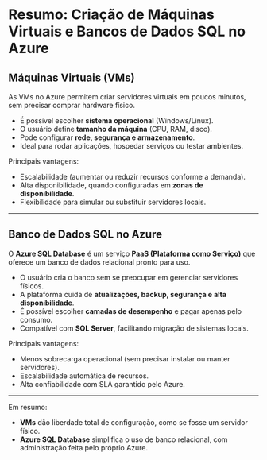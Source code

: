 # Resumo: Criação de Máquinas Virtuais e Bancos de Dados SQL no Azure

## Máquinas Virtuais (VMs)
As VMs no Azure permitem criar servidores virtuais em poucos minutos, sem precisar comprar hardware físico.  
- É possível escolher **sistema operacional** (Windows/Linux).  
- O usuário define **tamanho da máquina** (CPU, RAM, disco).  
- Pode configurar **rede, segurança e armazenamento**.  
- Ideal para rodar aplicações, hospedar serviços ou testar ambientes.

Principais vantagens:
- Escalabilidade (aumentar ou reduzir recursos conforme a demanda).  
- Alta disponibilidade, quando configuradas em **zonas de disponibilidade**.  
- Flexibilidade para simular ou substituir servidores locais.  

---

## Banco de Dados SQL no Azure
O **Azure SQL Database** é um serviço **PaaS (Plataforma como Serviço)** que oferece um banco de dados relacional pronto para uso.  
- O usuário cria o banco sem se preocupar em gerenciar servidores físicos.  
- A plataforma cuida de **atualizações, backup, segurança e alta disponibilidade**.  
- É possível escolher **camadas de desempenho** e pagar apenas pelo consumo.  
- Compatível com **SQL Server**, facilitando migração de sistemas locais.  

Principais vantagens:
- Menos sobrecarga operacional (sem precisar instalar ou manter servidores).  
- Escalabilidade automática de recursos.  
- Alta confiabilidade com SLA garantido pelo Azure.  

---

Em resumo:  
- **VMs** dão liberdade total de configuração, como se fosse um servidor físico.  
- **Azure SQL Database** simplifica o uso de banco relacional, com administração feita pelo próprio Azure.

